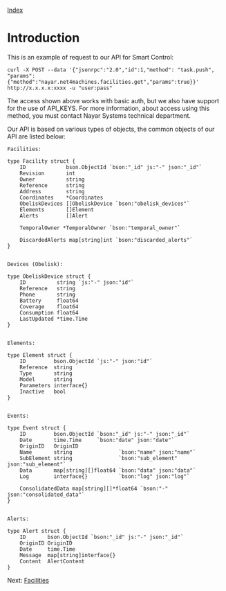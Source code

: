 [Index](./README.md)

# Introduction

This is an example of request to our API for Smart Control:

```
curl -X POST --data '{"jsonrpc":"2.0","id":1,"method": "task.push", "params":{"method":"nayar.net4machines.facilities.get","params":true}}' http://x.x.x.x:xxxx -u "user:pass"
```


The access shown above works with basic auth, but we also have support for the use of API_KEYS.
For more information, about access using this method, you must contact Nayar Systems technical department.


Our API is based on various types of objects, the common objects of our API are listed below:


```
Facilities:

type Facility struct {
	ID             bson.ObjectId `bson:"_id" js:"-" json:"_id"`
	Revision       int
	Owner          string
	Reference      string
	Address        string
	Coordinates    *Coordinates
	ObeliskDevices []ObeliskDevice `bson:"obelisk_devices"`
	Elements       []Element
	Alerts         []Alert

	TemporalOwner *TemporalOwner `bson:"temporal_owner"`

	DiscardedAlerts map[string]int `bson:"discarded_alerts"`
}


Devices (Obelisk):

type ObeliskDevice struct {
	ID          string `js:"-" json:"id"`
	Reference   string
	Phone       string
	Battery     float64
	Coverage    float64
	Consumption float64
	LastUpdated *time.Time
}


Elements:

type Element struct {
	ID         bson.ObjectId `js:"-" json:"id"`
	Reference  string
	Type       string
	Model      string
	Parameters interface{}
	Inactive   bool
}


Events:

type Event struct {
	ID         bson.ObjectId `bson:"_id" js:"-" json:"_id"`
	Date       time.Time     `bson:"date" json:"date"`
	OriginID   OriginID
	Name       string               `bson:"name" json:"name"`
	SubElement string               `bson:"sub_element" json:"sub_element"`
	Data       map[string][]float64 `bson:"data" json:"data"`
	Log        interface{}          `bson:"log" json:"log"`

	ConsolidatedData map[string][]*float64 `bson:"-" json:"consolidated_data"`
}


Alerts:

type Alert struct {
	ID       bson.ObjectId `bson:"_id" js:"-" json:"_id"`
	OriginID OriginID
	Date     time.Time
	Message  map[string]interface{}
	Content  AlertContent
}
```

Next: [Facilities](./02-facilities.md)